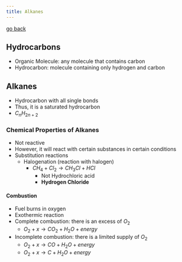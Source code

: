 ```yaml
---
title: Alkanes
---
```


[go back](11Subjects/11Chemistry)

## Hydrocarbons
- Organic Molecule: any molecule that contains carbon
- Hydrocarbon: molecule containing only hydrogen and carbon

## Alkanes
- Hydrocarbon with all single bonds
- Thus, it is a saturated hydrocarbon
- $C_n H_{2n+2}$

### Chemical Properties of Alkanes
- Not reactive
- However, it will react with certain substances in certain conditions
- Substitution reactions
	- Halogenation (reaction with halogen)
		- $CH_4+Cl_2\rightarrow CH_3Cl + HCl$
			- Not Hydrochloric acid
			- **Hydrogen Chloride**[]()
#### Combustion
- Fuel burns in oxygen
- Exothermic reaction
- Complete combustion: there is an excess of $O_2$
	- $O_2 + x \rightarrow CO_2 + H_2O+energy$
- Incomplete combustion: there is a limited supply of $O_2$
	- $O_2+x \rightarrow CO+H_2O+energy$
	- $O_2+x \rightarrow C+H_2O+energy$
